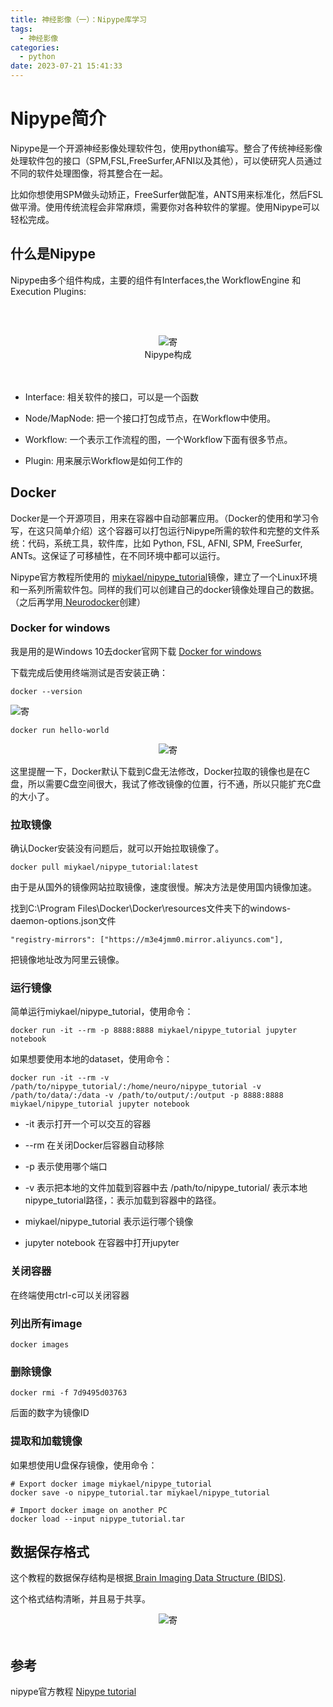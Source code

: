 ```yaml
---
title: 神经影像（一）：Nipype库学习
tags:
  - 神经影像
categories:
  - python
date: 2023-07-21 15:41:33
---
```



# Nipype简介

Nipype是一个开源神经影像处理软件包，使用python编写。整合了传统神经影像处理软件包的接口（SPM,FSL,FreeSurfer,AFNI以及其他），可以使研究人员通过不同的软件处理图像，将其整合在一起。

比如你想使用SPM做头动矫正，FreeSurfer做配准，ANTS用来标准化，然后FSL做平滑。使用传统流程会非常麻烦，需要你对各种软件的掌握。使用Nipype可以轻松完成。


## 什么是Nipype

Nipype由多个组件构成，主要的组件有Interfaces,the WorkflowEngine 和Execution Plugins:

<br/><br>
<div>			<!--块级封装-->
    <center>	<!--将图片和文字居中-->
    <img src="https://cdn.staticaly.com/gh/maxiro-samurai/image-bed@main/image/1689908081549.23zqnq9rfyxs.webp"
        alt="寄"
        style="zoom:这里写图片的缩放百分比"/>
    <br>		<!--换行-->
    Nipype构成	<!--标题-->
    </center>
</div>
<br><br> 

* Interface: 相关软件的接口，可以是一个函数
* Node/MapNode: 把一个接口打包成节点，在Workflow中使用。
* Workflow: 一个表示工作流程的图，一个Workflow下面有很多节点。

* Plugin: 用来展示Workflow是如何工作的


## Docker 

Docker是一个开源项目，用来在容器中自动部署应用。（Docker的使用和学习令写，在这只简单介绍）这个容器可以打包运行Nipype所需的软件和完整的文件系统：代码，系统工具，软件库，比如 Python, FSL, AFNI, SPM, FreeSurfer, ANTs。这保证了可移植性，在不同环境中都可以运行。

Nipype官方教程所使用的  [miykael/nipype_tutorial](https://hub.docker.com/r/miykael/nipype_tutorial/)镜像，建立了一个Linux环境和一系列所需软件包。同样的我们可以创建自己的docker镜像处理自己的数据。（之后再学用[ Neurodocker](https://github.com/kaczmarj/neurodocker)创建）

### Docker for windows

我是用的是Windows 10去docker官网下载 [Docker for windows](https://docs.docker.com/toolbox/toolbox_install_windows/)

下载完成后使用终端测试是否安装正确：

    docker --version
<div>			<!--块级封装-->

<img src="https://cdn.staticaly.com/gh/maxiro-samurai/image-bed@main/image/image.12aigggbs7yo.webp"
    alt="寄"
    style="zoom:这里写图片的缩放百分比"/>
<br>		<!--换行-->
	<!--标题-->
    
</div>


    docker run hello-world
<div>			<!--块级封装-->
    <center>	<!--将图片和文字居中-->
    <img src="https://cdn.staticaly.com/gh/maxiro-samurai/image-bed@main/image/image.50rb0914t0w0.webp"
        alt="寄"
        style="zoom:这里写图片的缩放百分比"/>
    <br>		<!--换行-->
    	<!--标题-->
    </center>
</div>


这里提醒一下，Docker默认下载到C盘无法修改，Docker拉取的镜像也是在C盘，所以需要C盘空间很大，我试了修改镜像的位置，行不通，所以只能扩充C盘的大小了。

### 拉取镜像

确认Docker安装没有问题后，就可以开始拉取镜像了。

    docker pull miykael/nipype_tutorial:latest

由于是从国外的镜像网站拉取镜像，速度很慢。解决方法是使用国内镜像加速。


找到C:\Program Files\Docker\Docker\resources文件夹下的windows-daemon-options.json文件

    "registry-mirrors": ["https://m3e4jmm0.mirror.aliyuncs.com"],

把镜像地址改为阿里云镜像。


### 运行镜像

简单运行miykael/nipype_tutorial，使用命令：

    docker run -it --rm -p 8888:8888 miykael/nipype_tutorial jupyter notebook

如果想要使用本地的dataset，使用命令：

    docker run -it --rm -v /path/to/nipype_tutorial/:/home/neuro/nipype_tutorial -v /path/to/data/:/data -v /path/to/output/:/output -p 8888:8888 miykael/nipype_tutorial jupyter notebook

* -it 表示打开一个可以交互的容器
* --rm 在关闭Docker后容器自动移除
* -p 表示使用哪个端口
* -v 表示把本地的文件加载到容器中去 /path/to/nipype_tutorial/ 表示本地nipype_tutorial路径，：表示加载到容器中的路径。

* miykael/nipype_tutorial 表示运行哪个镜像
* jupyter notebook 在容器中打开jupyter

### 关闭容器

在终端使用ctrl-c可以关闭容器

### 列出所有image

    docker images

### 删除镜像

    docker rmi -f 7d9495d03763
后面的数字为镜像ID

### 提取和加载镜像
如果想使用U盘保存镜像，使用命令：

    # Export docker image miykael/nipype_tutorial
    docker save -o nipype_tutorial.tar miykael/nipype_tutorial

    # Import docker image on another PC
    docker load --input nipype_tutorial.tar

## 数据保存格式

这个教程的数据保存结构是根据[ Brain Imaging Data Structure (BIDS)](http://bids.neuroimaging.io/).

这个格式结构清晰，并且易于共享。

<div>			<!--块级封装-->
    <center>	<!--将图片和文字居中-->
    <img src="https://cdn.staticaly.com/gh/maxiro-samurai/image-bed@main/image/image.hbe4ctu09jk.webp"
        alt="寄"
        style="zoom:这里写图片的缩放百分比"/>
    <br>		<!--换行-->
    	<!--标题-->
    </center>
</div>
<br> 


## 参考

nipype官方教程 [Nipype tutorial](https://miykael.github.io/nipype_tutorial/)












